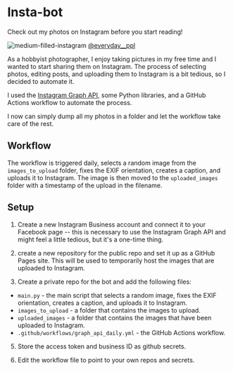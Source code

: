 # Insta-bot

Check out my photos on Instagram before you start reading!

![medium-filled-instagram](medium/filled/instagram.svg) [@everyday__ppl](https://www.instagram.com/everyday__ppl/)

As a hobbyist photographer, I enjoy taking pictures in my free time and I wanted to start sharing them on Instagram. The process of selecting photos, editing posts, and uploading them to Instagram is a bit tedious, so I decided to automate it.

I used the [Instagram Graph API](https://developers.facebook.com/docs/instagram-api), some Python libraries, and a GitHub Actions workflow to automate the process.

I now can simply dump all my photos in a folder and let the workflow take care of the rest.

## Workflow

The workflow is triggered daily, selects a random image from the `images_to_upload` folder, fixes the EXIF orientation, creates a caption, and uploads it to Instagram. The image is then moved to the `uploaded_images` folder with a timestamp of the upload in the filename.

## Setup

1. Create a new Instagram Business account and connect it to your Facebook page -- this is necessary to use the Instagram Graph API and might feel a little tedious, but it's a one-time thing.

2. create a new repository for the public repo and set it up as a GitHub Pages site. This will be used to temporarily host the images that are uploaded to Instagram.

4. Create a private repo for the bot and add the following files:

- `main.py` - the main script that selects a random image, fixes the EXIF orientation, creates a caption, and uploads it to Instagram.
- `images_to_upload` - a folder that contains the images to upload.
- `uploaded_images` - a folder that contains the images that have been uploaded to Instagram.
- `.github/workflows/graph_api_daily.yml` - the GitHub Actions workflow.

5. Store the access token and business ID as github secrets.

6. Edit the workflow file to point to your own repos and secrets.